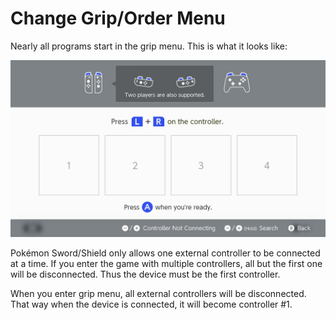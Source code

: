 # Change Grip/Order Menu

Nearly all programs start in the grip menu. This is what it looks like:

![](images/grip-menu.jpg)

Pokémon Sword/Shield only allows one external controller to be connected at a time. If you enter the game with multiple controllers, all but the first one will be disconnected. Thus the device must be the first controller.

When you enter grip menu, all external controllers will be disconnected. That way when the device is connected, it will become controller #1.

